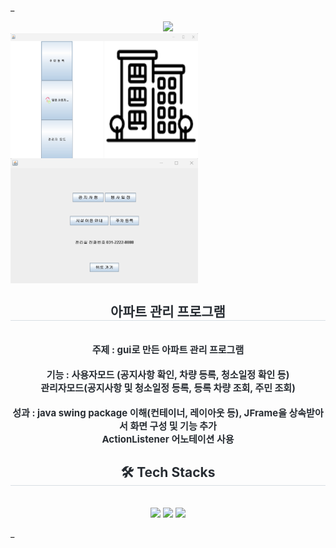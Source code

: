 _<div align= "center">
    <img src="https://capsule-render.vercel.app/api?type=waving&color=auto&height=180&text=Apartment%20GUI%20Project&animation=fadeIn&fontColor=000000&fontSize=70" />
    </div>
     <img src="imagee/1.png" width="300" height="200" style="float: left; margin-right: 10px;" alt="첫 번째 이미지">
    <img src="imagee/3.png" width="300" height="200" style="float: left;" alt="두 번째 이미지">
    <div style="clear: both;"></div>
    <div align= "center"> 
    <h2 style="border-bottom: 1px solid #d8dee4; color: #282d33;"> 아파트 관리 프로그램 </h2>  
    <div style="font-weight: 700; font-size: 15px; text-align: center; color: #282d33;"> 주제 : gui로 만든 아파트 관리 프로그램 <br><br>
      기능 : 사용자모드 (공지사항 확인, 차량 등록, 청소일정 확인 등)<br>
      관리자모드(공지사항 및 청소일정 등록, 등록 차량 조회, 주민 조회)<br><br>
      성과 : java swing package 이해(컨테이너, 레이아웃 등), JFrame을 상속받아서 화면 구성 및 기능 추가<br>
        ActionListener 어노테이션 사용 </div> 
    </div>
    <div align= "center">
    <h2 style="border-bottom: 1px solid #d8dee4; color: #282d33;"> 🛠️ Tech Stacks </h2> <br> 
    <div style="margin: 0 auto; text-align: center;" align= "center"> <img src="https://img.shields.io/badge/Java-007396?style=plastic&logo=Java&logoColor=white">
          <img src="https://img.shields.io/badge/Oracle-F80000?style=plastic&logo=Oracle&logoColor=white">
      <img src="https://img.shields.io/badge/Eclipse-2C2255?style=plastic&logo=Spring&logoColor=white">
          </div>
    </div>
    
_
